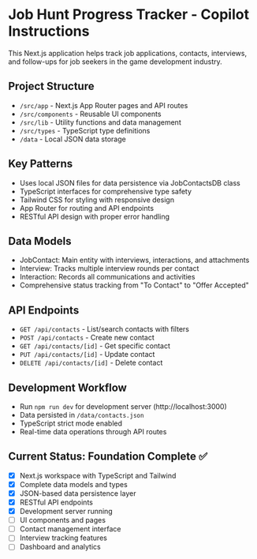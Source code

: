 # Job Hunt Progress Tracker - Copilot Instructions

This Next.js application helps track job applications, contacts, interviews, and follow-ups for job seekers in the game development industry.

## Project Structure
- `/src/app` - Next.js App Router pages and API routes
- `/src/components` - Reusable UI components
- `/src/lib` - Utility functions and data management
- `/src/types` - TypeScript type definitions
- `/data` - Local JSON data storage

## Key Patterns
- Uses local JSON files for data persistence via JobContactsDB class
- TypeScript interfaces for comprehensive type safety
- Tailwind CSS for styling with responsive design
- App Router for routing and API endpoints
- RESTful API design with proper error handling

## Data Models
- JobContact: Main entity with interviews, interactions, and attachments
- Interview: Tracks multiple interview rounds per contact
- Interaction: Records all communications and activities
- Comprehensive status tracking from "To Contact" to "Offer Accepted"

## API Endpoints
- `GET /api/contacts` - List/search contacts with filters
- `POST /api/contacts` - Create new contact
- `GET /api/contacts/[id]` - Get specific contact
- `PUT /api/contacts/[id]` - Update contact
- `DELETE /api/contacts/[id]` - Delete contact

## Development Workflow
- Run `npm run dev` for development server (http://localhost:3000)
- Data persisted in `/data/contacts.json`
- TypeScript strict mode enabled
- Real-time data operations through API routes

## Current Status: Foundation Complete ✅
- [x] Next.js workspace with TypeScript and Tailwind
- [x] Complete data models and types
- [x] JSON-based data persistence layer
- [x] RESTful API endpoints
- [x] Development server running
- [ ] UI components and pages
- [ ] Contact management interface
- [ ] Interview tracking features
- [ ] Dashboard and analytics